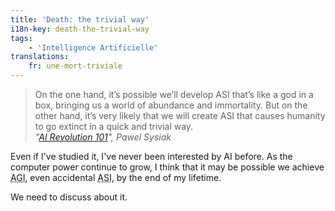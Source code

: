 ```yaml
---
title: 'Death: the trivial way'
i18n-key: death-the-trivial-way
tags:
    - 'Intelligence Artificielle'
translations:
    fr: une-mort-triviale
---
```


> On the one hand, it’s possible we’ll develop ASI that’s like a god in a box,
> bringing us a world of abundance and immortality. But on the other hand, it’s
> very likely that we will create ASI that causes humanity to go extinct in a
> quick and trivial way.  
> <cite>"[AI Revolution 101](https://medium.com/ai-revolution/ai-revolution-101-8dce1d9cb62d#.a4h51z3m7)",
> Pawel Sysiak</cite>

Even if I've studied it, I've never been interested by AI before. As the
computer power continue to grow, I think that it may be possible we achieve
<abbr title="Artificial General Intelligence: a computer as intelligent as a human">AGI</abbr>,
even accidental
<abbr title="Artificial Super Intelligence: a computer with an intelligence so much above ours that we wouldn't understand">ASI</abbr>,
by the end of my lifetime.

We need to discuss about it.
